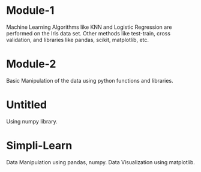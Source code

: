 # Module-1
Machine Learning Algorithms like KNN and Logistic Regression are performed on the Iris data set. Other methods like test-train, cross validation, and libraries like pandas, scikit, matplotlib, etc.

# Module-2
Basic Manipulation of the data using python functions and libraries.

# Untitled
Using numpy library.

# Simpli-Learn
Data Manipulation using pandas, numpy. Data Visualization using matplotlib.
